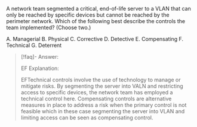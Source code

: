 
A network team segmented a critical, end-of-life server to a VLAN that can only be reached by specific devices but cannot be reached by the perimeter network. Which of the following best describe the controls the team implemented? (Choose two.) 

A. Managerial 
B. Physical 
C. Corrective 
D. Detective 
E. Compensating 
F. Technical 
G. Deterrent

> [!faq]- Answer: 
> 
> EF Explanation: 
> 
> EFTechnical controls involve the use of technology to manage or mitigate risks. By segmenting the server into VALN and restricting access to specific devices, the network team has employed a technical control here. Compensating controls are alternative measures in place to address a risk when the primary control is not feasible which in these case segmenting the server into VLAN and limiting access can be seen as compensating control.
